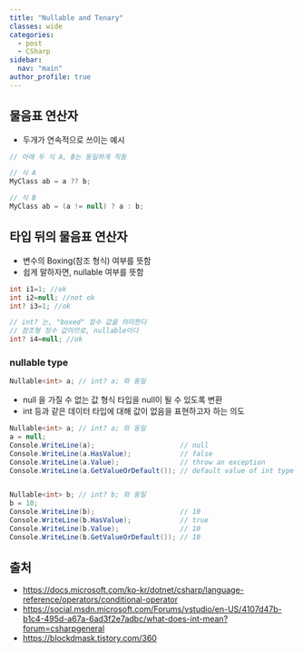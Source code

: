 ```yaml
---
title: "Nullable and Tenary"
classes: wide
categories: 
  - post
  - CSharp
sidebar:
  nav: "main"
author_profile: true
---
```

   
## 물음표 연산자
* 두개가 연속적으로 쓰이는 예시

```csharp
// 아래 두 식 A, B는 동일하게 작동

// 식 A
MyClass ab = a ?? b;

// 식 B
MyClass ab = (a != null) ? a : b;
```

## 타입 뒤의 물음표 연산자
* 변수의 Boxing(참조 형식) 여부를 뜻함
* 쉽게 말하자면, nullable 여부를 뜻함

```csharp
int i1=1; //ok
int i2=null; //not ok
int? i3=1; //ok

// int? 는, "boxed" 정수 값을 의미한다
// 참조형 정수 값이므로, nullable이다
int? i4=null; //ok
```

### nullable type

```csharp
Nullable<int> a; // int? a; 와 동일
```

* null 을 가질 수 없는 값 형식 타입을 null이 될 수 있도록 변환
* int 등과 같은 데이터 타입에 대해 값이 없음을 표현하고자 하는 의도

```csharp
Nullable<int> a; // int? a; 와 동일
a = null;
Console.WriteLine(a);                     // null
Console.WriteLine(a.HasValue);            // false
Console.WriteLine(a.Value);               // throw an exception
Console.WriteLine(a.GetValueOrDefault()); // default value of int type


Nullable<int> b; // int? b; 와 동일
b = 10;
Console.WriteLine(b);                     // 10
Console.WriteLine(b.HasValue);            // true
Console.WriteLine(b.Value);               // 10
Console.WriteLine(b.GetValueOrDefault()); // 10
```
  
## 출처
* <https://docs.microsoft.com/ko-kr/dotnet/csharp/language-reference/operators/conditional-operator>
* <https://social.msdn.microsoft.com/Forums/vstudio/en-US/4107d47b-b1c4-495d-a67a-6ad3f2e7adbc/what-does-int-mean?forum=csharpgeneral>
* <https://blockdmask.tistory.com/360>
